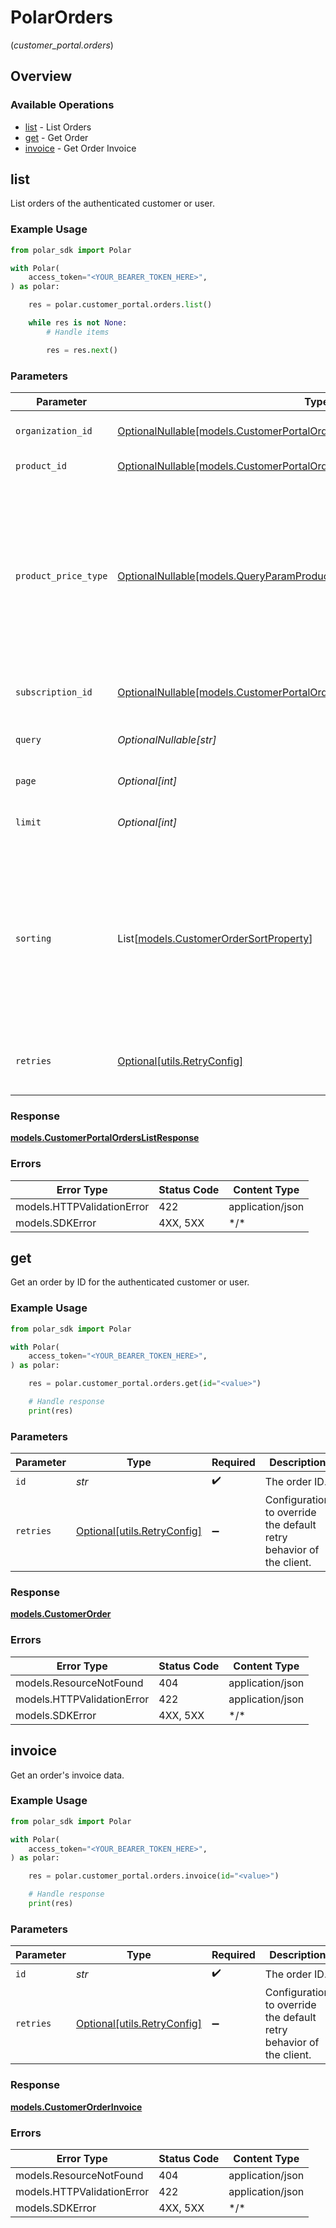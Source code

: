 # PolarOrders
(*customer_portal.orders*)

## Overview

### Available Operations

* [list](#list) - List Orders
* [get](#get) - Get Order
* [invoice](#invoice) - Get Order Invoice

## list

List orders of the authenticated customer or user.

### Example Usage

```python
from polar_sdk import Polar

with Polar(
    access_token="<YOUR_BEARER_TOKEN_HERE>",
) as polar:

    res = polar.customer_portal.orders.list()

    while res is not None:
        # Handle items

        res = res.next()

```

### Parameters

| Parameter                                                                                                                                                                             | Type                                                                                                                                                                                  | Required                                                                                                                                                                              | Description                                                                                                                                                                           |
| ------------------------------------------------------------------------------------------------------------------------------------------------------------------------------------- | ------------------------------------------------------------------------------------------------------------------------------------------------------------------------------------- | ------------------------------------------------------------------------------------------------------------------------------------------------------------------------------------- | ------------------------------------------------------------------------------------------------------------------------------------------------------------------------------------- |
| `organization_id`                                                                                                                                                                     | [OptionalNullable[models.CustomerPortalOrdersListQueryParamOrganizationIDFilter]](../../models/customerportalorderslistqueryparamorganizationidfilter.md)                             | :heavy_minus_sign:                                                                                                                                                                    | Filter by organization ID.                                                                                                                                                            |
| `product_id`                                                                                                                                                                          | [OptionalNullable[models.CustomerPortalOrdersListQueryParamProductIDFilter]](../../models/customerportalorderslistqueryparamproductidfilter.md)                                       | :heavy_minus_sign:                                                                                                                                                                    | Filter by product ID.                                                                                                                                                                 |
| `product_price_type`                                                                                                                                                                  | [OptionalNullable[models.QueryParamProductPriceTypeFilter]](../../models/queryparamproductpricetypefilter.md)                                                                         | :heavy_minus_sign:                                                                                                                                                                    | Filter by product price type. `recurring` will return orders corresponding to subscriptions creations or renewals. `one_time` will return orders corresponding to one-time purchases. |
| `subscription_id`                                                                                                                                                                     | [OptionalNullable[models.CustomerPortalOrdersListQueryParamSubscriptionIDFilter]](../../models/customerportalorderslistqueryparamsubscriptionidfilter.md)                             | :heavy_minus_sign:                                                                                                                                                                    | Filter by subscription ID.                                                                                                                                                            |
| `query`                                                                                                                                                                               | *OptionalNullable[str]*                                                                                                                                                               | :heavy_minus_sign:                                                                                                                                                                    | Search by product or organization name.                                                                                                                                               |
| `page`                                                                                                                                                                                | *Optional[int]*                                                                                                                                                                       | :heavy_minus_sign:                                                                                                                                                                    | Page number, defaults to 1.                                                                                                                                                           |
| `limit`                                                                                                                                                                               | *Optional[int]*                                                                                                                                                                       | :heavy_minus_sign:                                                                                                                                                                    | Size of a page, defaults to 10. Maximum is 100.                                                                                                                                       |
| `sorting`                                                                                                                                                                             | List[[models.CustomerOrderSortProperty](../../models/customerordersortproperty.md)]                                                                                                   | :heavy_minus_sign:                                                                                                                                                                    | Sorting criterion. Several criteria can be used simultaneously and will be applied in order. Add a minus sign `-` before the criteria name to sort by descending order.               |
| `retries`                                                                                                                                                                             | [Optional[utils.RetryConfig]](../../models/utils/retryconfig.md)                                                                                                                      | :heavy_minus_sign:                                                                                                                                                                    | Configuration to override the default retry behavior of the client.                                                                                                                   |

### Response

**[models.CustomerPortalOrdersListResponse](../../models/customerportalorderslistresponse.md)**

### Errors

| Error Type                 | Status Code                | Content Type               |
| -------------------------- | -------------------------- | -------------------------- |
| models.HTTPValidationError | 422                        | application/json           |
| models.SDKError            | 4XX, 5XX                   | \*/\*                      |

## get

Get an order by ID for the authenticated customer or user.

### Example Usage

```python
from polar_sdk import Polar

with Polar(
    access_token="<YOUR_BEARER_TOKEN_HERE>",
) as polar:

    res = polar.customer_portal.orders.get(id="<value>")

    # Handle response
    print(res)

```

### Parameters

| Parameter                                                           | Type                                                                | Required                                                            | Description                                                         |
| ------------------------------------------------------------------- | ------------------------------------------------------------------- | ------------------------------------------------------------------- | ------------------------------------------------------------------- |
| `id`                                                                | *str*                                                               | :heavy_check_mark:                                                  | The order ID.                                                       |
| `retries`                                                           | [Optional[utils.RetryConfig]](../../models/utils/retryconfig.md)    | :heavy_minus_sign:                                                  | Configuration to override the default retry behavior of the client. |

### Response

**[models.CustomerOrder](../../models/customerorder.md)**

### Errors

| Error Type                 | Status Code                | Content Type               |
| -------------------------- | -------------------------- | -------------------------- |
| models.ResourceNotFound    | 404                        | application/json           |
| models.HTTPValidationError | 422                        | application/json           |
| models.SDKError            | 4XX, 5XX                   | \*/\*                      |

## invoice

Get an order's invoice data.

### Example Usage

```python
from polar_sdk import Polar

with Polar(
    access_token="<YOUR_BEARER_TOKEN_HERE>",
) as polar:

    res = polar.customer_portal.orders.invoice(id="<value>")

    # Handle response
    print(res)

```

### Parameters

| Parameter                                                           | Type                                                                | Required                                                            | Description                                                         |
| ------------------------------------------------------------------- | ------------------------------------------------------------------- | ------------------------------------------------------------------- | ------------------------------------------------------------------- |
| `id`                                                                | *str*                                                               | :heavy_check_mark:                                                  | The order ID.                                                       |
| `retries`                                                           | [Optional[utils.RetryConfig]](../../models/utils/retryconfig.md)    | :heavy_minus_sign:                                                  | Configuration to override the default retry behavior of the client. |

### Response

**[models.CustomerOrderInvoice](../../models/customerorderinvoice.md)**

### Errors

| Error Type                 | Status Code                | Content Type               |
| -------------------------- | -------------------------- | -------------------------- |
| models.ResourceNotFound    | 404                        | application/json           |
| models.HTTPValidationError | 422                        | application/json           |
| models.SDKError            | 4XX, 5XX                   | \*/\*                      |